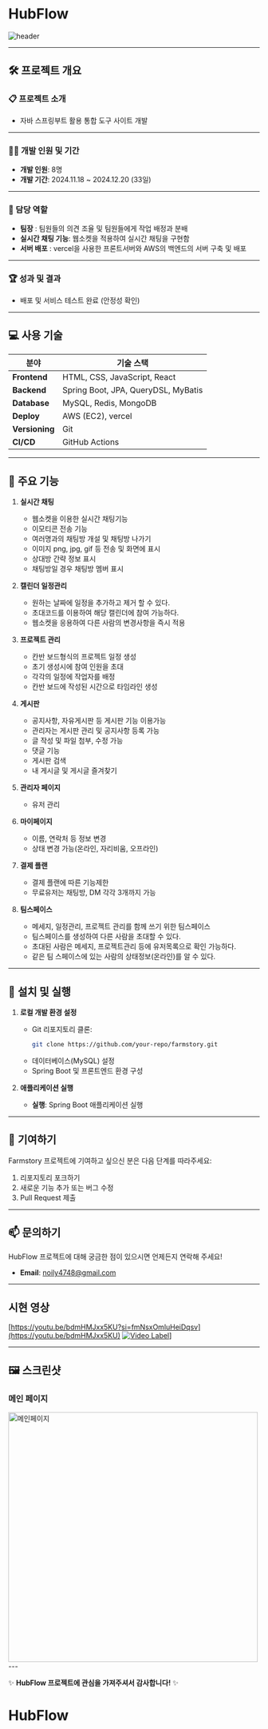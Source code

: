 
# HubFlow 

![header](https://capsule-render.vercel.app/api?type=wave&color=gradient&height=250&section=header&text=LotteOn&fontSize=70&fontAlign=50)

---

## 🛠️ 프로젝트 개요

### 📋 프로젝트 소개
- 자바 스프링부트 활용 통합 도구 사이트 개발
---

### 👨‍💻 개발 인원 및 기간
- **개발 인원**: 8명  
- **개발 기간**: 2024.11.18 ~ 2024.12.20 (33일)

---

### 📌 담당 역할
- **팀장** : 팀원들의 의견 조율 및 팀원들에게 작업 배정과 분배
- **실시간 채팅 기능**: 웹소켓을 적용하여 실시간 채팅을 구현함
- **서버 배포** : vercel을 사용한 프론트서버와 AWS의 백엔드의 서버 구축 및 배포
---

### 🏆 성과 및 결과
- 배포 및 서비스 테스트 완료 (안정성 확인)

---

## 💻 사용 기술

| **분야**       | **기술 스택**                                              |
|----------------|------------------------------------------------------------|
| **Frontend**   | HTML, CSS, JavaScript, React                               |
| **Backend**    | Spring Boot, JPA, QueryDSL, MyBatis                        |
| **Database**   | MySQL, Redis, MongoDB                                      |
| **Deploy**     | AWS (EC2), vercel                                          |
| **Versioning** | Git                                                        |
| **CI/CD**      | GitHub Actions                                             |

---

## 🌟 주요 기능

1. **실시간 채팅**
   - 웹소켓을 이용한 실시간 채팅기능
   - 이모티콘 전송 기능
   - 여러명과의 채팅방 개설 및 채팅방 나가기
   - 이미지 png, jpg, gif 등 전송 및 화면에 표시
   - 상대방 간략 정보 표시
   - 채팅방일 경우 채팅방 멤버 표시

2. **캘린더 일정관리**
   - 원하는 날짜에 일정을 추가하고 제거 할 수 있다.
   - 초대코드를 이용하여 해당 캘린더에 참여 가능하다.
   - 웹소켓을 응용하여 다른 사람의 변경사항을 즉시 적용

3. **프로젝트 관리**
   - 칸반 보드형식의 프로젝트 일정 생성
   - 초기 생성시에 참여 인원을 초대
   - 각각의 일정에 작업자를 배정
   - 칸반 보드에 작성된 시간으로 타임라인 생성

4. **게시판**
   - 공지사항, 자유게시판 등 게시판 기능 이용가능
   - 관리자는 게시판 관리 및 공지사항 등록 가능
   - 글 작성 및 파일 첨부, 수정 가능
   - 댓글 기능
   - 게시판 검색
   - 내 게시글 및 게시글 즐겨찾기

5. **관리자 페이지**
   - 유저 관리

6. **마이페이지**
   - 이름, 연락처 등 정보 변경
   - 상태 변경 가능(온라인, 자리비움, 오프라인)
     
7. **결제 플랜**
   - 결제 플랜에 따른 기능제한
   - 무료유저는 채팅방, DM 각각 3개까지 가능
     
8. **팀스페이스**
   - 메세지, 일정관리, 프로젝트 관리를 함께 쓰기 위한 팀스페이스
   - 팀스페이스를 생성하여 다른 사람을 초대할 수 있다.
   - 초대된 사람은 메세지, 프로젝트관리 등에 유저목록으로 확인 가능하다.
   - 같은 팀 스페이스에 있는 사람의 상태정보(온라인)를 알 수 있다. 
---

## 🚀 설치 및 실행

1. **로컬 개발 환경 설정**
   - Git 리포지토리 클론:
     ```bash
     git clone https://github.com/your-repo/farmstory.git
     ```
   - 데이터베이스(MySQL) 설정
   - Spring Boot 및 프론트엔드 환경 구성

2. **애플리케이션 실행**
   - **실행**: Spring Boot 애플리케이션 실행

---

## 🤝 기여하기

Farmstory 프로젝트에 기여하고 싶으신 분은 다음 단계를 따라주세요:
1. 리포지토리 포크하기
2. 새로운 기능 추가 또는 버그 수정
3. Pull Request 제출

---

## 📫 문의하기
HubFlow 프로젝트에 대해 궁금한 점이 있으시면 언제든지 연락해 주세요!
- **Email**: noily4748@gmail.com

---

## 시현 영상
[https://youtu.be/bdmHMJxx5KU?si=fmNsxOmluHeiDqsv](https://youtu.be/bdmHMJxx5KU)
[![Video Label](http://img.youtube.com/vi/bdmHMJxx5KU/0.jpg)](https://youtu.be/bdmHMJxx5KU)]


---

## 🖼️ 스크린샷

### 메인 페이지
<img src="./메인페이지.png" alt="메인페이지" width="500px">
---

✨ **HubFlow 프로젝트에 관심을 가져주셔서 감사합니다!** ✨
# HubFlow
